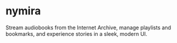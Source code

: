 # nymira
Stream audiobooks from the Internet Archive, manage playlists and bookmarks, and experience stories in a sleek, modern UI.
